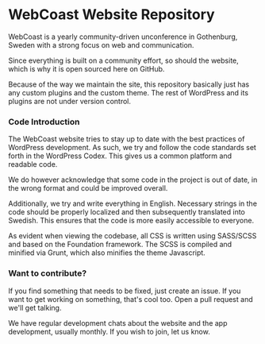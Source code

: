 # WebCoast Website Repository

WebCoast is a yearly community-driven unconference in Gothenburg, Sweden
with a strong focus on web and communication.

Since everything is built on a community effort, so should the website,
which is why it is open sourced here on GitHub.

Because of the way we maintain the site, this repository basically just
has any custom plugins and the custom theme. The rest of WordPress
and its plugins are not under version control.

### Code Introduction
The WebCoast website tries to stay up to date with the best practices of WordPress development. As such, we try and follow the code standards set forth in the WordPress Codex. This gives us a common platform and readable code.

We do however acknowledge that some code in the project is out of date, in the wrong format and could be improved overall.

Additionally, we try and write everything in English. Necessary strings in the code should be properly localized and then subsequently translated into Swedish. This ensures that the code is more easily accessible to everyone.

As evident when viewing the codebase, all CSS is written using SASS/SCSS and based on the Foundation framework. The SCSS is compiled and minified via Grunt, which also minifies the theme Javascript.

### Want to contribute?
If you find something that needs to be fixed, just create an issue.
If you want to get working on something, that's cool too. Open a pull request
and we'll get talking.

We have regular development chats about the website and the app development, usually monthly. If you wish to join, let us know.